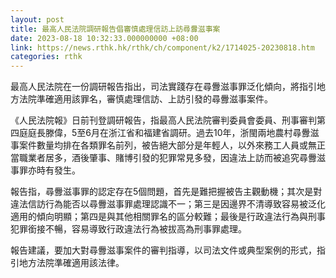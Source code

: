 ```yaml
---
layout: post
title: 最高人民法院調研報告倡審慎處理信訪上訪尋釁滋事案
date: 2023-08-18 10:32:33.000000000 +08:00
link: https://news.rthk.hk/rthk/ch/component/k2/1714025-20230818.htm
categories: rthk
---
```


最高人民法院在一份調研報告指出，司法實踐存在尋釁滋事罪泛化傾向，將指引地方法院準確適用該罪名，審慎處理信訪、上訪引發的尋釁滋事案件。

《人民法院報》日前刊登調研報告，指最高人民法院審判委員會委員、刑事審判第四庭庭長滕偉，5至6月在浙江省和福建省調研。過去10年，浙閩兩地農村尋釁滋事案件數量均排在各類罪名前列，被告絕大部分是年輕人，以外來務工人員或無正當職業者居多，酒後肇事、賭博引發的犯罪常見多發，因違法上訪而被追究尋釁滋事罪亦時有發生。

報告指，尋釁滋事罪的認定存在5個問題，首先是難把握被告主觀動機；其次是對違法信訪行為能否以尋釁滋事罪處理認識不一；第三是因邊界不清導致容易被泛化適用的傾向明顯；第四是與其他相關罪名的區分較難；最後是行政違法行為與刑事犯罪銜接不暢，容易導致行政違法行為被拔高為刑事罪處理。

報告建議，要加大對尋釁滋事案件的審判指導，以司法文件或典型案例的形式，指引地方法院準確適用該法律。
